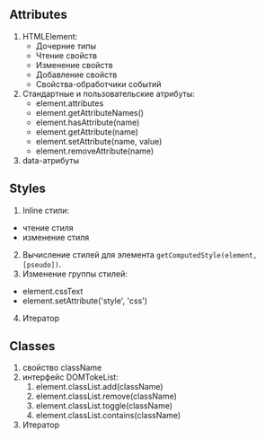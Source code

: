## Attributes

1. HTMLElement:
   * Дочерние типы
   * Чтение свойств
   * Изменение свойств
   * Добавление свойств
   * Свойства-обработчики событий
2. Стандартные и пользовательские атрибуты:
   * element.attributes
   * element.getAttributeNames()
   * element.hasAttribute(name)
   * element.getAttribute(name)
   * element.setAttribute(name, value)
   * element.removeAttribute(name)
3. data-атрибуты

## Styles

1. Inline стили:
  * чтение стиля
  * изменение стиля
2. Вычисление стилей для элемента `getComputedStyle(element, [pseudo])`.
3. Изменение группы стилей:
  * element.cssText
  * element.setAttribute('style', 'css')
4. Итератор

## Classes

1. свойство className
2. интерфейс DOMTokeList:
   1. element.classList.add(className)
   2. element.classList.remove(className)
   3. element.classList.toggle(className)
   4. element.classList.contains(className)
3. Итератор
